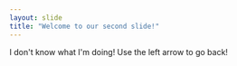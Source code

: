 ```yaml
---
layout: slide
title: "Welcome to our second slide!"
---
```

I don't know what I'm doing!
Use the left arrow to go back!
